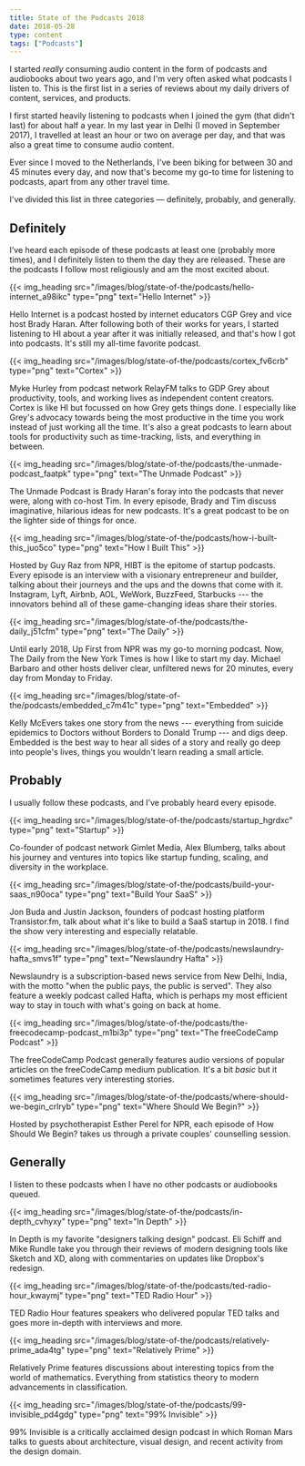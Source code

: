 ```yaml
---
title: State of the Podcasts 2018
date: 2018-05-28
type: content
tags: ["Podcasts"]
---
```


I started *really* consuming audio content in the form of podcasts and audiobooks about two years ago, and I'm very often asked what podcasts I listen to. This is the first list in a series of reviews about my daily drivers of content, services, and products.

<!--more-->

I first started heavily listening to podcasts when I joined the gym (that didn't last) for about half a year. In my last year in Delhi (I moved in September 2017), I travelled at least an hour or two on average per day, and that was also a great time to consume audio content.

Ever since I moved to the Netherlands, I've been biking for between 30 and 45 minutes every day, and now that's become my go-to time for listening to podcasts, apart from any other travel time.

I've divided this list in three categories — definitely, probably, and generally.

## Definitely
I’ve heard each episode of these podcasts at least one (probably more times), and I definitely listen to them the day they are released. These are the podcasts I follow most religiously and am the most excited about.

{{< img_heading src="/images/blog/state-of-the/podcasts/hello-internet_a98ikc" type="png" text="Hello Internet" >}}

Hello Internet is a podcast hosted by internet educators CGP Grey and vice host Brady Haran. After following both of their works for years, I started listening to HI about a year after it was initially released, and that's how I got into podcasts. It's still my all-time favorite podcast.

{{< img_heading src="/images/blog/state-of-the/podcasts/cortex_fv6crb" type="png" text="Cortex" >}}

Myke Hurley from podcast network RelayFM talks to GDP Grey about productivity, tools, and working lives as independent content creators. Cortex is like HI but focussed on how Grey gets things done. I especially like Grey's advocacy towards being the most productive in the time you work instead of just working all the time. It's also a great podcasts to learn about tools for productivity such as time-tracking, lists, and everything in between.

{{< img_heading src="/images/blog/state-of-the/podcasts/the-unmade-podcast_faatpk" type="png" text="The Unmade Podcast" >}}

The Unmade Podcast is Brady Haran's foray into the podcasts that never were, along with co-host Tim. In every episode, Brady and Tim discuss imaginative, hilarious ideas for new podcasts. It's a great podcast to be on the lighter side of things for once.

{{< img_heading src="/images/blog/state-of-the/podcasts/how-i-built-this_juo5co" type="png" text="How I Built This" >}}

Hosted by Guy Raz from NPR, HIBT is the epitome of startup podcasts. Every episode is an interview with a visionary entrepreneur and builder, talking about their journeys and the ups and the downs that come with it. Instagram, Lyft, Airbnb, AOL, WeWork, BuzzFeed, Starbucks --- the innovators behind all of these game-changing ideas share their stories.

{{< img_heading src="/images/blog/state-of-the/podcasts/the-daily_j51cfm" type="png" text="The Daily" >}}

Until early 2018, Up First from NPR was my go-to morning podcast. Now, The Daily from the New York Times is how I like to start my day. Michael Barbaro and other hosts deliver clear, unfiltered news for 20 minutes, every day from Monday to Friday.

{{< img_heading src="/images/blog/state-of-the/podcasts/embedded_c7m41c" type="png" text="Embedded" >}}

Kelly McEvers takes one story from the news --- everything from suicide epidemics to Doctors without Borders to Donald Trump --- and digs deep. Embedded is the best way to hear all sides of a story and really go deep into people's lives, things you wouldn't learn reading a small article.

## Probably

I usually follow these podcasts, and I’ve probably heard every episode.

{{< img_heading src="/images/blog/state-of-the/podcasts/startup_hgrdxc" type="png" text="Startup" >}}

Co-founder of podcast network Gimlet Media, Alex Blumberg, talks about his journey and ventures into topics like startup funding, scaling, and diversity in the workplace.

{{< img_heading src="/images/blog/state-of-the/podcasts/build-your-saas_n90oca" type="png" text="Build Your SaaS" >}}

Jon Buda and Justin Jackson, founders of podcast hosting platform Transistor.fm, talk about what it's like to build a SaaS startup in 2018. I find the show very interesting and especially relatable.

{{< img_heading src="/images/blog/state-of-the/podcasts/newslaundry-hafta_smvs1f" type="png" text="Newslaundry Hafta" >}}

Newslaundry is a subscription-based news service from New Delhi, India, with the motto "when the public pays, the public is served". They also feature a weekly podcast called Hafta, which is perhaps my most efficient way to stay in touch with what's going on back at home.

{{< img_heading src="/images/blog/state-of-the/podcasts/the-freecodecamp-podcast_m1bi3p" type="png" text="The freeCodeCamp Podcast" >}}

The freeCodeCamp Podcast generally features audio versions of popular articles on the freeCodeCamp medium publication. It's a bit *basic* but it sometimes features very interesting stories.

{{< img_heading src="/images/blog/state-of-the/podcasts/where-should-we-begin_crlryb" type="png" text="Where Should We Begin?" >}}

Hosted by psychotherapist Esther Perel for NPR, each episode of How Should We Begin? takes us through a private couples' counselling session.

## Generally
I listen to these podcasts when I have no other podcasts or audiobooks queued.

{{< img_heading src="/images/blog/state-of-the/podcasts/in-depth_cvhyxy" type="png" text="In Depth" >}}

In Depth is my favorite "designers talking design" podcast. Eli Schiff and Mike Rundle take you through their reviews of modern designing tools like Sketch and XD, along with commentaries on updates like Dropbox's redesign.

{{< img_heading src="/images/blog/state-of-the/podcasts/ted-radio-hour_kwaymj" type="png" text="TED Radio Hour" >}}

TED Radio Hour features speakers who delivered popular TED talks and goes more in-depth with interviews and more.

{{< img_heading src="/images/blog/state-of-the/podcasts/relatively-prime_ada4tg" type="png" text="Relatively Prime" >}}

Relatively Prime features discussions about interesting topics from the world of mathematics. Everything from statistics theory to modern advancements in classification.

{{< img_heading src="/images/blog/state-of-the/podcasts/99-invisible_pd4gdg" type="png" text="99% Invisible" >}}

99% Invisible is a critically acclaimed design podcast in which Roman Mars talks to guests about architecture, visual design, and recent activity from the design domain.